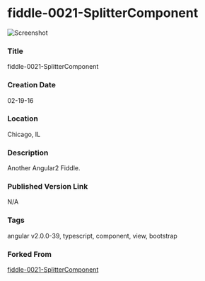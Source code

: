 fiddle-0021-SplitterComponent
======

![Screenshot](screenshot.png)


### Title

fiddle-0021-SplitterComponent


### Creation Date

02-19-16


### Location

Chicago, IL


### Description

Another Angular2 Fiddle.


### Published Version Link

N/A


### Tags

angular v2.0.0-39, typescript, component, view, bootstrap


### Forked From

[fiddle-0021-SplitterComponent](../fiddle-0021-SplitterComponent)
